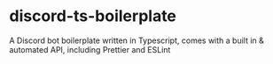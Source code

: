# discord-ts-boilerplate
A Discord bot boilerplate written in Typescript, comes with a built in &amp; automated API, including Prettier and ESLint
